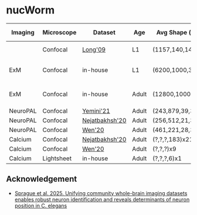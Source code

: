 # nucWorm



|Imaging   |Microscope| Dataset  | Age     |  Avg Shape (xyzct)   | Resolution (&mu;m)| Avg # Nuclei| Notes  |
|----------|----------|-----------|---------|--------------------|--------------|-------------|--|
|          |Confocal  |[Long'09](https://zenodo.org/records/5942575)|L1  | (1157,140,140)x28  | 0.12x0.12x0.12        |      |63x oil lens|
|   ExM    |Confocal  |in-house  | L1   |(6200,1000,320)x2     | 0.32x0.32x0.4     |         |20x lens, 3.3x expansion|
|   ExM    |Confocal  |in-house  | Adult|(12800,1000,320)x2    | 0.16x0.16x0.4     |         |40x lens, 3.3x expansion|
|NeuroPAL  |Confocal  |[Yemini'21](https://dandiarchive.org/dandiset/000715)|Adult|(243,879,39,3)x10    | 0.21x0.21x0.75    |       |
|NeuroPAL  |Confocal  |[Nejatbakhsh'20](https://dandiarchive.org/dandiset/000541)|Adult|(256,512,21,3)x21   | 0.21x0.21x1.5     |         |
|NeuroPAL  |Confocal  |[Wen'20](https://dandiarchive.org/dandiset/000692)|Adult|(461,221,28,3)x9   | 0.32x0.32x1.5     |         |
|Calcium   |Confocal  |[Nejatbakhsh'20](https://dandiarchive.org/dandiset/000541)|Adult|(?,?,?,183)x21   | ?x?x?     |         |
|Calcium   |Confocal  |[Wen'20](https://dandiarchive.org/dandiset/000692)|Adult|(?,?,?)x9   | 0.32x0.32x1.5     |         |
|Calcium   |Lightsheet|in-house  |Adult|(?,?,?,6)x1   | 0.32x0.32x1.5     |         |

## Acknowledgement
- [Sprague et al. 2025. Unifying community whole-brain imaging datasets enables robust neuron identification and reveals determinants of neuron position in C. elegans](https://www.cell.com/cell-reports-methods/fulltext/S2667-2375(24)00354-0)
